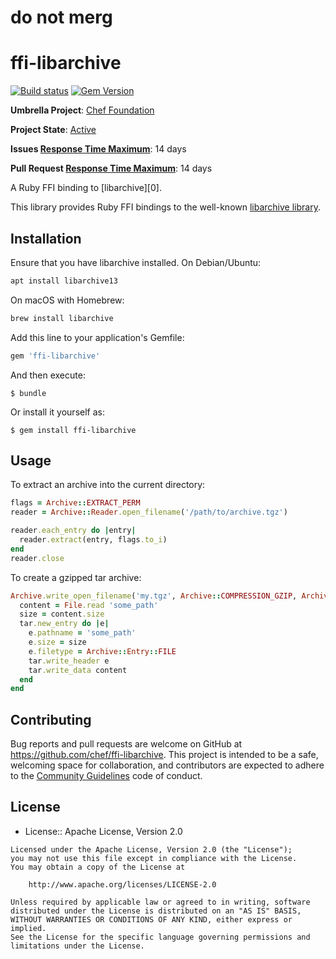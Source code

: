 # do not merg

# ffi-libarchive

[![Build status](https://badge.buildkite.com/a6b96170c6257e384000f311fa0052cb7880762e06bc66c91e.svg)](https://buildkite.com/chef-oss/chef-ffi-libarchive-master-verify)
[![Gem Version](https://badge.fury.io/rb/ffi-libarchive.svg)](https://badge.fury.io/rb/ffi-libarchive)

**Umbrella Project**: [Chef Foundation](https://github.com/chef/chef-oss-practices/blob/master/projects/chef-foundation.md)

**Project State**: [Active](https://github.com/chef/chef-oss-practices/blob/master/repo-management/repo-states.md#active)

**Issues [Response Time Maximum](https://github.com/chef/chef-oss-practices/blob/master/repo-management/repo-states.md)**: 14 days

**Pull Request [Response Time Maximum](https://github.com/chef/chef-oss-practices/blob/master/repo-management/repo-states.md)**: 14 days

A Ruby FFI binding to [libarchive][0].

This library provides Ruby FFI bindings to the well-known [libarchive library](https://github.com/libarchive/libarchive).

## Installation

Ensure that you have libarchive installed. On Debian/Ubuntu:

```sh
apt install libarchive13
```

On macOS with Homebrew:
```sh
brew install libarchive
```

Add this line to your application's Gemfile:

```ruby
gem 'ffi-libarchive'
```

And then execute:

```shell
$ bundle
```

Or install it yourself as:

```shell
$ gem install ffi-libarchive
```

## Usage

To extract an archive into the current directory:

```ruby
flags = Archive::EXTRACT_PERM
reader = Archive::Reader.open_filename('/path/to/archive.tgz')

reader.each_entry do |entry|
  reader.extract(entry, flags.to_i)
end
reader.close
```

To create a gzipped tar archive:

```ruby
Archive.write_open_filename('my.tgz', Archive::COMPRESSION_GZIP, Archive::FORMAT_TAR_PAX_RESTRICTED) do |tar|
  content = File.read 'some_path'
  size = content.size
  tar.new_entry do |e|
    e.pathname = 'some_path'
    e.size = size
    e.filetype = Archive::Entry::FILE
    tar.write_header e
    tar.write_data content
  end
end
```

## Contributing

Bug reports and pull requests are welcome on GitHub at <https://github.com/chef/ffi-libarchive>. This project is intended to be a safe, welcoming space for collaboration, and contributors are expected to adhere to the [Community Guidelines](https://docs.chef.io/community_guidelines.html) code of conduct.

## License

- License:: Apache License, Version 2.0

```text
Licensed under the Apache License, Version 2.0 (the "License");
you may not use this file except in compliance with the License.
You may obtain a copy of the License at

    http://www.apache.org/licenses/LICENSE-2.0

Unless required by applicable law or agreed to in writing, software
distributed under the License is distributed on an "AS IS" BASIS,
WITHOUT WARRANTIES OR CONDITIONS OF ANY KIND, either express or implied.
See the License for the specific language governing permissions and
limitations under the License.
```
